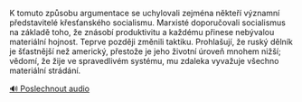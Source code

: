 
K tomuto způsobu argumentace se uchylovali zejména někteří významní představitelé křesťanského socialismu. Marxisté doporučovali socialismus na základě toho, že znásobí produktivitu a každému přinese nebývalou materiální hojnost. Teprve později změnili taktiku. Prohlašují, že ruský dělník je šťastnější než americký, přestože je jeho životní úroveň mnohem nižší; vědomí, že žije ve spravedlivém systému, mu zdaleka vyvažuje všechno materiální strádání.

[🔊 Poslechnout audio](/data/7-paragraphs/audio/chapter_137/para_001-K-tomuto-zpsobu-argumentace-se-uchylovali-zejmna.mp3)
